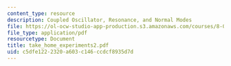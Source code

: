 ```yaml
---
content_type: resource
description: Coupled Oscillator, Resonance, and Normal Modes
file: https://ol-ocw-studio-app-production.s3.amazonaws.com/courses/8-03-physics-iii-spring-2003/c5dfe1222320a603c146ccdcf8935d7d_take_home_experiments2.pdf
file_type: application/pdf
resourcetype: Document
title: take_home_experiments2.pdf
uid: c5dfe122-2320-a603-c146-ccdcf8935d7d
---
```

